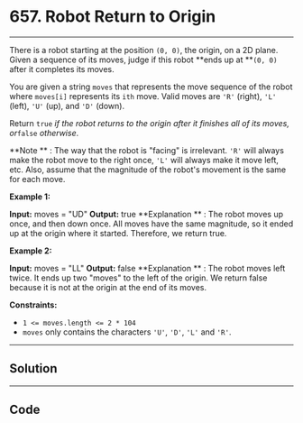 # 657. Robot Return to Origin

---

There is a robot starting at the position `(0, 0)`, the origin, on a 2D plane. Given a sequence of its moves, judge if this robot **ends up at **`(0, 0)` after it completes its moves.

You are given a string `moves` that represents the move sequence of the robot where `moves[i]` represents its `ith` move. Valid moves are `'R'` (right), `'L'` (left), `'U'` (up), and `'D'` (down).

Return `true` _if the robot returns to the origin after it finishes all of its moves, or_`false` _otherwise_.

**Note ** : The way that the robot is "facing" is irrelevant. `'R'` will always make the robot move to the right once, `'L'` will always make it move left, etc. Also, assume that the magnitude of the robot's movement is the same for each move.

 

**Example 1:**


**Input:** moves = "UD"
**Output:** true
**Explanation ** : The robot moves up once, and then down once. All moves have the same magnitude, so it ended up at the origin where it started. Therefore, we return true.


**Example 2:**


**Input:** moves = "LL"
**Output:** false
**Explanation ** : The robot moves left twice. It ends up two "moves" to the left of the origin. We return false because it is not at the origin at the end of its moves.


 

**Constraints:**

  * `1 <= moves.length <= 2 * 104`
  * `moves` only contains the characters `'U'`, `'D'`, `'L'` and `'R'`.

---

## Solution



---

## Code
```python


```